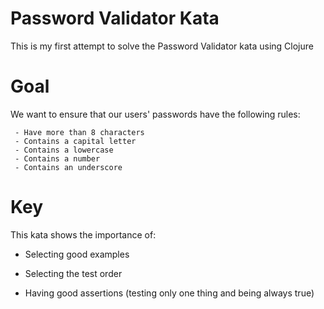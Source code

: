 # Password Validator Kata

This is my first attempt to solve the Password Validator kata using Clojure

# Goal
We want to ensure that our users' passwords have the following rules:

	 - Have more than 8 characters
	 - Contains a capital letter
	 - Contains a lowercase
	 - Contains a number
	 - Contains an underscore

# Key
This kata shows the importance of:

  * Selecting good examples

  * Selecting the test order
	
  * Having good assertions (testing only one thing and being always true)
